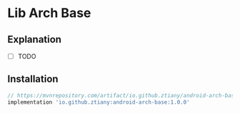 # Lib Arch Base

## Explanation

- [ ] TODO

## Installation

```groovy
// https://mvnrepository.com/artifact/io.github.ztiany/android-arch-base
implementation 'io.github.ztiany:android-arch-base:1.0.0'
```
